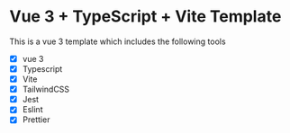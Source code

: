 # Vue 3 + TypeScript + Vite Template

  This is a vue 3 template which includes the following tools
  - [x] vue 3
  - [x] Typescript
  - [x] Vite
  - [x] TailwindCSS
  - [x] Jest
  - [x] Eslint
  - [x] Prettier
